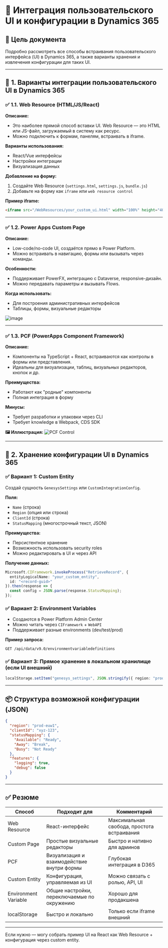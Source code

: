 # 📘 Интеграция пользовательского UI и конфигурации в Dynamics 365

## 🧭 Цель документа

Подробно рассмотреть все способы встраивания пользовательского интерфейса (UI) в Dynamics 365, а также варианты хранения и извлечения конфигурации для таких UI.

---

## 🔷 1. Варианты интеграции пользовательского UI в Dynamics 365

### ✅ 1.1. Web Resource (HTML/JS/React)

**Описание:**

* Это наиболее прямой способ вставки UI. Web Resource — это HTML или JS-файл, загружаемый в систему как ресурс.
* Можно подключить к формам, панелям, встраивать в iframe.

**Варианты использования:**

* React/Vue интерфейсы
* Настройки интеграции
* Визуализация данных

**Добавление на форму:**

1. Создайте Web Resource (`settings.html`, `settings.js`, `bundle.js`)
2. Добавьте на форму как `iframe` или `web resource control`

**Пример iframe:**

```html
<iframe src="/WebResources/your_custom_ui.html" width="100%" height="400px" frameborder="0"></iframe>
```
---

### ✅ 1.2. Power Apps Custom Page

**Описание:**

* Low-code/no-code UI, создаётся прямо в Power Platform.
* Можно встраивать в навигацию, формы или вызывать через команды.

**Особенности:**

* Поддерживает PowerFX, интеграцию с Dataverse, responsive-дизайн.
* Можно передавать параметры и вызывать Flows.

**Когда использовать:**

* Для построения административных интерфейсов
* Таблицы, формы, визуальные редакторы

![image](https://github.com/user-attachments/assets/c0787776-fd8a-495c-986b-b0737642109f)


---

### ✅ 1.3. PCF (PowerApps Component Framework)

**Описание:**

* Компоненты на TypeScript + React, встраиваются как контролы в формы или представления.
* Идеальны для визуализации, таблиц, визуальных редакторов, кнопок и др.

**Преимущества:**

* Работают как "родные" компоненты
* Полная интеграция в форму

**Минусы:**

* Требует разработки и упаковки через CLI
* Требует knowledge в Webpack, CDS SDK

**🖼 Иллюстрация:**
![PCF Control](https://learn.microsoft.com/en-us/power-apps/developer/component-framework/media/overview/pcf-component-inline-editing.png)

---

## 🔷 2. Хранение конфигурации UI в Dynamics 365

### ✅ Вариант 1: Custom Entity

Создай сущность `GenesysSettings` или `CustomIntegrationConfig`.

**Поля:**

* `Name` (строка)
* `Region` (опция или строка)
* `ClientId` (строка)
* `StatusMapping` (многострочный текст, JSON)

**Преимущества:**

* Персистентное хранение
* Возможность использовать security roles
* Можно редактировать в UI и через API

**Получение данных:**

```ts
Microsoft.CIFramework.invokeProcess("RetrieveRecord", {
  entityLogicalName: "your_custom_entity",
  id: "<record-guid>"
}).then(response => {
  const config = JSON.parse(response.StatusMapping);
});
```

### ✅ Вариант 2: Environment Variables

* Создаются в Power Platform Admin Center
* Можно читать через `CIFramework` + `WebAPI`
* Поддерживает разные environments (dev/test/prod)

**Пример запроса:**

```http
GET /api/data/v9.0/environmentvariabledefinitions
```

### ✅ Вариант 3: Прямое хранение в локальном хранилище (если UI внешний)

```ts
localStorage.setItem("genesys_settings", JSON.stringify({ region: "prod-euw1", clientId: "abc123" }));
```

---

## 📦 Структура возможной конфигурации (JSON)

```json
{
  "region": "prod-euw1",
  "clientId": "xyz-123",
  "statusMapping": {
    "Available": "Ready",
    "Away": "Break",
    "Busy": "Not Ready"
  },
  "features": {
    "logging": true,
    "debug": false
  }
}
```

---

## ✅ Резюме

| Способ               | Подходит для                                | Комментарий                                |
| -------------------- | ------------------------------------------- | ------------------------------------------ |
| Web Resource         | React-интерфейс                             | Максимальная свобода, простота встраивания |
| Custom Page          | Простые визуальные редакторы                | Быстро и нативно для админов               |
| PCF                  | Визуализация и взаимодействие внутри формы  | Глубокая интеграция в D365                 |
| Custom Entity        | Конфигурация, управляемая из UI             | Можно связать с ролью, API, UI             |
| Environment Variable | Общие настройки, переключаемые по окружению | Хорошо для продакшена                      |
| localStorage         | Быстро и локально                           | Только если iframe внешний                 |

---

Если нужно — могу собрать пример UI на React как Web Resource + конфигурация через custom entity.
